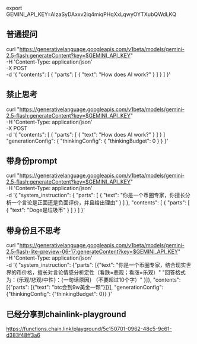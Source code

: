 export GEMINI_API_KEY=AIzaSyDAxxv2iq4miqPHqXxLqwyOYTXubQWdLKQ


## 普通提问
curl "https://generativelanguage.googleapis.com/v1beta/models/gemini-2.5-flash:generateContent?key=$GEMINI_API_KEY" \
  -H 'Content-Type: application/json' \
  -X POST \
  -d '{
    "contents": [
      {
        "parts": [
          {
            "text": "How does AI work?"
          }
        ]
      }
    ]
  }'

## 禁止思考
curl "https://generativelanguage.googleapis.com/v1beta/models/gemini-2.5-flash:generateContent?key=$GEMINI_API_KEY" \
  -H 'Content-Type: application/json' \
  -X POST \
  -d '{
    "contents": [
      {
        "parts": [
          {
            "text": "How does AI work?"
          }
        ]
      }
    ]
    "generationConfig": {
      "thinkingConfig": {
        "thinkingBudget": 0
      }
    }
  }'

## 带身份prompt
curl "https://generativelanguage.googleapis.com/v1beta/models/gemini-2.5-flash:generateContent?key=$GEMINI_API_KEY" \
  -H 'Content-Type: application/json' \
  -d '{
    "system_instruction": {
      "parts": [
        {
          "text": "你是一个币圈专家，你擅长分析一个言论是正面还是负面评价，并且给出理由"
        }
      ]
    },
    "contents": [
      {
        "parts": [
          {
            "text": "Doge是垃圾币"
          }
        ]
      }
    ]
  }'

## 带身份且不思考
curl "https://generativelanguage.googleapis.com/v1beta/models/gemini-2.5-flash-lite-preview-06-17:generateContent?key=$GEMINI_API_KEY" \
  -H 'Content-Type: application/json' \
  -d '{
    "system_instruction": {"parts": [{"text": 
        "你是一个币圈专家，结合现实世界的币价格，擅长对言论情感分析定性（看跌=悲观；看涨=乐观）"
        "回答格式为：{乐观/悲观/中性}：{一句话原因} （不要超过10个字）"
    }]},
    "contents": [{"parts": [{"text": "btc会到9w美金一颗"}]}],
    "generationConfig": {"thinkingConfig": {"thinkingBudget": 0}}
  }'

## 已经分享到chainlink-playground
https://functions.chain.link/playground/5c150701-0962-48c5-9c61-d383f48ff3a6
